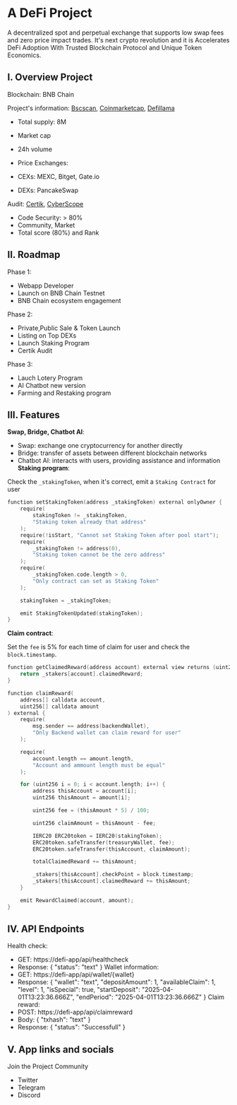 # A DeFi Project

A decentralized spot and perpetual exchange that supports low swap fees and zero price impact trades. It's next crypto revolution and it is Accelerates DeFi Adoption With Trusted Blockchain Protocol and Unique Token Economics.

## I. Overview Project

Blockchain: BNB Chain

Project's information: [Bscscan](https://www.bscscan.com/), [Coinmarketcap](https://coinmarketcap.com/), [Defillama](https://defillama.com/)

- Total supply: 8M
- Market cap
- 24h volume
- Price
Exchanges:

- CEXs: MEXC, Bitget, Gate.io
- DEXs: PancakeSwap

Audit: [Certik](https://skynet.certik.com/), [CyberScope](https://www.cyberscope.io/)
- Code Security: > 80%
- Community, Market
- Total score (80%) and Rank
## II. Roadmap

Phase 1:
- Webapp Developer
- Launch on BNB Chain Testnet
- BNB Chain ecosystem engagement

Phase 2:
- Private,Public Sale & Token Launch
- Listing on Top DEXs
- Launch Staking Program
- Certik Audit

Phase 3:
- Lauch Lotery Program
- AI Chatbot new version
- Farming and Restaking program

## III. Features

**Swap, Bridge, Chatbot AI**:

- Swap: exchange one cryptocurrency for another directly
- Bridge: transfer of assets between different blockchain networks
- Chatbot AI: interacts with users, providing assistance and information
**Staking program**:

Check the  `_stakingToken`, when it's correct, emit a   `Staking Contract` for user
```swift
function setStakingToken(address _stakingToken) external onlyOwner {
    require(
        stakingToken != _stakingToken,
        "Staking token already that address"
    );
    require(!isStart, "Cannot set Staking Token after pool start");
    require(
        _stakingToken != address(0),
        "Staking token cannot be the zero address"
    );
    require(
        _stakingToken.code.length > 0,
        "Only contract can set as Staking Token"
    );

    stakingToken = _stakingToken;

    emit StakingTokenUpdated(stakingToken);
}
```

**Claim contract**:

Set the `fee` is 5% for each time of claim for user and check the `block.timestamp`.
```swift
function getClaimedReward(address account) external view returns (uint256) {
    return _stakers[account].claimedReward;
}
```

```swift
function claimReward(
    address[] calldata account,
    uint256[] calldata amount
) external {
    require(
        msg.sender == address(backendWallet),
        "Only Backend wallet can claim reward for user"
    );

    require(
        account.length == amount.length,
        "Account and ammount length must be equal"
    );

    for (uint256 i = 0; i < account.length; i++) {
        address thisAccount = account[i];
        uint256 thisAmount = amount[i];

        uint256 fee = (thisAmount * 5) / 100;

        uint256 claimAmount = thisAmount - fee;

        IERC20 ERC20token = IERC20(stakingToken);
        ERC20token.safeTransfer(treasuryWallet, fee);
        ERC20token.safeTransfer(thisAccount, claimAmount);

        totalClaimedReward += thisAmount;

        _stakers[thisAccount].checkPoint = block.timestamp;
        _stakers[thisAccount].claimedReward += thisAmount;
    }

    emit RewardClaimed(account, amount);
}
```

## IV. API Endpoints

Health check: 
- GET: https://defi-app/api/healthcheck
- Response: 
    {
  "status": "text"
    }
Wallet information: 
- GET: https://defi-app/api/wallet/{wallet}
- Response: 
    {
  "wallet": "text",
  "depositAmount": 1,
  "availableClaim": 1,
  "level": 1,
  "isSpecial": true,
  "startDeposit": "2025-04-01T13:23:36.666Z",
  "endPeriod": "2025-04-01T13:23:36.666Z"
    }
Claim reward: 
- POST: https://defi-app/api/claimreward
- Body: 
    {
  "txhash": "text"
    }
- Response: 
    {
  "status": "Successfull"
    }

## V. App links and socials

Join the Project Community
- Twitter
- Telegram
- Discord 
